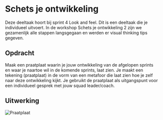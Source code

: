 # Schets je ontwikkeling

Deze deeltaak hoort bij sprint 4 Look and feel. Dit is een deeltaak die je individueel uitvoert.
In de workshop Schets je ontwikkeling 2 zijn we gezamenlijk alle stappen langsgegaan en werden er visual thinking tips gegeven.

## Opdracht

Maak een praatplaat waarin je jouw ontwikkeling van de afgelopen sprints en waar je naartoe wil in de komende sprints, laat zien. Je maakt een tekening (praatplaat) in de vorm van een metafoor die laat zien hoe je zelf naar deze ontwikkeling kijkt. Je gebruikt de praatplaat als uitgangspunt voor een individueel gesprek met jouw squad leader/coach.

## Uitwerking

![Praatplaat](https://user-images.githubusercontent.com/112859814/204587682-fcadbe81-7f71-4e64-b24d-338655e03dc8.jpg)
